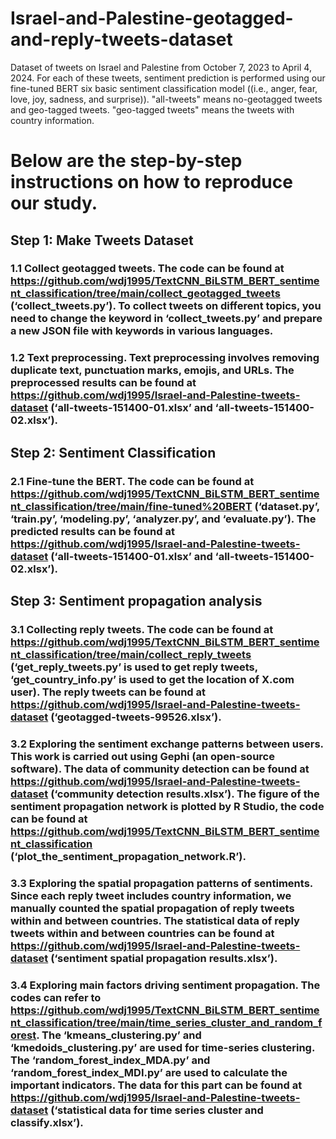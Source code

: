 # Israel-and-Palestine-geotagged-and-reply-tweets-dataset 
Dataset of tweets on Israel and Palestine from October 7, 2023 to April 4, 2024. 
For each of these tweets, sentiment prediction is performed using our fine-tuned BERT six basic sentiment classification model ((i.e., anger, fear, love, joy, sadness, and surprise)).
"all-tweets" means no-geotagged tweets and geo-tagged tweets.
"geo-tagged tweets" means the tweets with country information.

# Below are the step-by-step instructions on how to reproduce our study.
## Step 1: Make Tweets Dataset
### 1.1 Collect geotagged tweets. The code can be found at https://github.com/wdj1995/TextCNN_BiLSTM_BERT_sentiment_classification/tree/main/collect_geotagged_tweets (‘collect_tweets.py’). To collect tweets on different topics, you need to change the keyword in ‘collect_tweets.py’ and prepare a new JSON file with keywords in various languages.
### 1.2 Text preprocessing. Text preprocessing involves removing duplicate text, punctuation marks, emojis, and URLs. The preprocessed results can be found at https://github.com/wdj1995/Israel-and-Palestine-tweets-dataset (‘all-tweets-151400-01.xlsx’ and ‘all-tweets-151400-02.xlsx’).
## Step 2: Sentiment Classification
### 2.1 Fine-tune the BERT. The code can be found at https://github.com/wdj1995/TextCNN_BiLSTM_BERT_sentiment_classification/tree/main/fine-tuned%20BERT (‘dataset.py’, ‘train.py’, ‘modeling.py’, ‘analyzer.py’, and ‘evaluate.py’). The predicted results can be found at https://github.com/wdj1995/Israel-and-Palestine-tweets-dataset (‘all-tweets-151400-01.xlsx’ and ‘all-tweets-151400-02.xlsx’).
## Step 3: Sentiment propagation analysis
### 3.1 Collecting reply tweets. The code can be found at https://github.com/wdj1995/TextCNN_BiLSTM_BERT_sentiment_classification/tree/main/collect_reply_tweets (‘get_reply_tweets.py’ is used to get reply tweets, ‘get_country_info.py’ is used to get the location of X.com user). The reply tweets can be found at https://github.com/wdj1995/Israel-and-Palestine-tweets-dataset (‘geotagged-tweets-99526.xlsx’).
### 3.2 Exploring the sentiment exchange patterns between users. This work is carried out using Gephi (an open-source software). The data of community detection can be found at https://github.com/wdj1995/Israel-and-Palestine-tweets-dataset (‘community detection results.xlsx’). The figure of the sentiment propagation network is plotted by R Studio, the code can be found at https://github.com/wdj1995/TextCNN_BiLSTM_BERT_sentiment_classification (‘plot_the_sentiment_propagation_network.R’).
### 3.3 Exploring the spatial propagation patterns of sentiments. Since each reply tweet includes country information, we manually counted the spatial propagation of reply tweets within and between countries. The statistical data of reply tweets within and between countries can be found at https://github.com/wdj1995/Israel-and-Palestine-tweets-dataset (‘sentiment spatial propagation results.xlsx’).
### 3.4 Exploring main factors driving sentiment propagation. The codes can refer to https://github.com/wdj1995/TextCNN_BiLSTM_BERT_sentiment_classification/tree/main/time_series_cluster_and_random_forest. The ‘kmeans_clustering.py’ and ‘kmedoids_clustering.py’ are used for time-series clustering. The ‘random_forest_index_MDA.py’ and ‘random_forest_index_MDI.py’ are used to calculate the important indicators. The data for this part can be found at https://github.com/wdj1995/Israel-and-Palestine-tweets-dataset (‘statistical data for time series cluster and classify.xlsx’).


